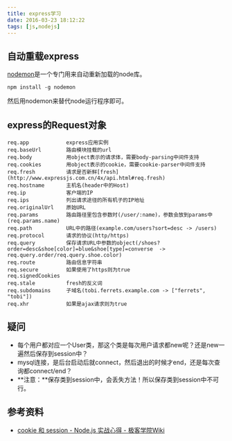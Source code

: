 ```yaml
---
title: express学习
date: 2016-03-23 18:12:22
tags: [js,nodejs]
---
```


## 自动重载express
[nodemon](http://nodemon.io/)是一个专门用来自动重新加载的node库。

    npm install -g nodemon

然后用nodemon来替代node运行程序即可。

## express的Request对象

```
req.app            express应用实例
req.baseUrl        路由模块挂载的url
req.body           用object表示的请求体，需要body-parsing中间件支持
req.cookies        用object表示的cookie，需要cookie-parser中间件支持
req.fresh          请求是否新鲜[fresh](http://www.expressjs.com.cn/4x/api.html#req.fresh)
req.hostname       主机名(header中的Host)
req.ip             客户端的IP
req.ips            列出请求途径的所有机子的IP地址
req.originalUrl    原始URL
req.params         路由路径里包含参数时(/user/:name)，参数会放到params中(req.params.name)
req.path           URL中的路径(example.com/users?sort=desc -> /users)
req.protocol       请求的协议(http/https)
req.query          保存请求URL中参数的object(/shoes?order=desc&shoe[color]=blue&shoe[type]=converse  -> req.query.order/req.query.shoe.color)
req.route          路由信息字符串
req.secure         如果使用了https则为true
req.signedCookies  
req.stale          fresh的反义词
req.subdomains     子域名(tobi.ferrets.example.com -> ["ferrets", "tobi"])
req.xhr            如果是ajax请求则为true
```

## 疑问
- 每个用户都对应一个User类，那这个类是每次用户请求都new呢？还是new一遍然后保存到session中？
- mysql连接，是后台启动后就connect，然后退出的时候才end，还是每次查询都connect/end？
- **注意：**保存类到session中，会丢失方法！所以保存类到session中不可行。

## 参考资料
- [cookie 和 session - Node.js 实战心得 - 极客学院Wiki](http://wiki.jikexueyuan.com/project/node-lessons/cookie-session.html)
